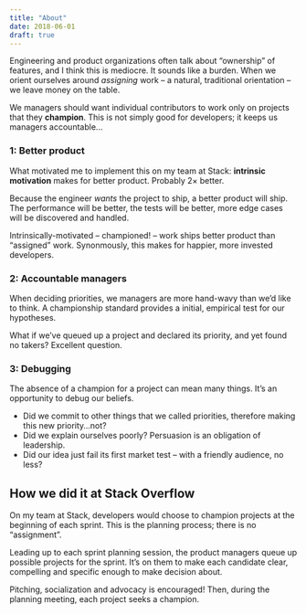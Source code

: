 ```yaml
---
title: "About"
date: 2018-06-01
draft: true
---
```



Engineering and product organizations often talk about “ownership” of features, and I think this is mediocre. It sounds like a burden. When we orient ourselves around *assigning* work – a natural, traditional orientation – we leave money on the table.

We managers should want individual contributors to work only on projects that they **champion**. This is not simply good for developers; it keeps us managers accountable…

### 1: Better product

What motivated me to implement this on my team at Stack: **intrinsic motivation** makes for better product. Probably 2× better.

Because the engineer *wants* the project to ship, a better product will ship. The performance will be better, the tests will be better, more edge cases will be discovered and handled.

Intrinsically-motivated – championed! – work ships better product than “assigned” work. Synonmously, this makes for happier, more invested developers.

### 2: Accountable managers

When deciding priorities, we managers are more hand-wavy than we’d like to think. A championship standard provides a initial, empirical test for our hypotheses.

What if we’ve queued up a project and declared its priority, and yet found no takers? Excellent question.

### 3: Debugging

The absence of a champion for a project can mean many things. It’s an opportunity to debug our beliefs.

- Did we commit to other things that we called priorities, therefore making this new priority…not?
- Did we explain ourselves poorly? Persuasion is an obligation of leadership.
- Did our idea just fail its first market test – with a friendly audience, no less?

## How we did it at Stack Overflow

On my team at Stack, developers would choose to champion projects at the beginning of each sprint. This is the planning process; there is no “assignment”.

Leading up to each sprint planning session, the product managers queue up possible projects for the sprint. It’s on them to make each candidate clear, compelling and specific enough to make decision about.

Pitching, socialization and advocacy is encouraged! Then, during the planning meeting, each project seeks a champion.
